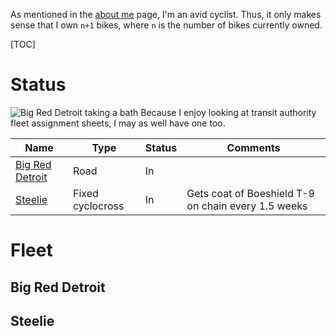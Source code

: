 As mentioned in the [about me](Me) page, I'm an avid cyclist. Thus, it only makes sense that I own ``n+1``&nbsp;bikes, where ``n`` is the number of bikes currently owned.

[TOC]

# Status

![Big Red Detroit taking a bath](/static/img/640px-brd_bath.jpg)
Because I enjoy looking at transit authority fleet assignment sheets, I may as well have one too.

Name                                | Type             | Status | Comments
----------------------------------- | ---------------- | ------ | --------------------------------------------------------
[Big Red Detroit](#big-red-detroit) | Road             | In     | 
[Steelie](#steelie)                 | Fixed cyclocross | In     | Gets coat of Boeshield T-9 on chain every 1.5&nbsp;weeks

# Fleet
## Big Red Detroit

## Steelie
